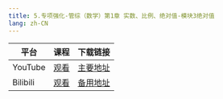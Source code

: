 ```yaml
---
title: 5.专项强化-管综（数学）第1章 实数、比例、绝对值-模块3绝对值
lang: zh-CN
---
```

| 平台       | 课程   | 下载链接                                          |
|----------|--------|-----------------------------------------------|
| YouTube  | [观看]() | [主要地址](https://www.123684.com/s/hINbTd-S0pg3) |
| Bilibili | [观看]() | [备用地址](https://www.123865.com/s/hINbTd-S0pg3) |




